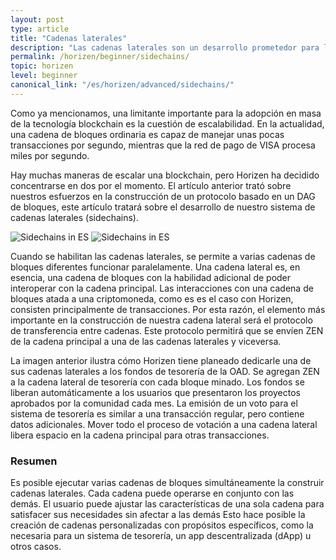 ```yaml
---
layout: post
type: article
title: "Cadenas laterales"
description: "Las cadenas laterales son un desarrollo prometedor para las cadenas de bloques. Hablaremos de qué son y cómo pensamos implementarlas."
permalink: /horizen/beginner/sidechains/
topic: horizen
level: beginner
canonical_link: "/es/horizen/advanced/sidechains/"
---
```


Como ya mencionamos, una limitante importante para la adopción en masa de la tecnología blockchain es la cuestión de escalabilidad. En la actualidad, una cadena de bloques ordinaria es capaz de manejar unas pocas transacciones por segundo, mientras que la red de pago de VISA procesa miles por segundo.

Hay muchas maneras de escalar una blockchain, pero Horizen ha decidido concentrarse en dos por el momento. El artículo anterior trató sobre nuestros esfuerzos en la construcción de un protocolo basado en un DAG de bloques, este artículo tratará sobre el desarrollo de nuestro sistema de cadenas laterales (sidechains).

![Sidechains in ES](/assets/post_files/horizen/beginner/sidechains/ES_sidechains_D.jpg)
![Sidechains in ES](/assets/post_files/horizen/beginner/sidechains/ES_sidechains_M.jpg)

Cuando se habilitan las cadenas laterales, se permite a varias cadenas de bloques diferentes funcionar paralelamente. Una cadena lateral es, en esencia, una cadena de bloques con la habilidad adicional de poder interoperar con la cadena principal. Las interacciones con una cadena de bloques atada a una criptomoneda, como es es el caso con Horizen, consisten principalmente de transacciones. Por esta razón, el elemento más importante en la construcción de nuestra cadena lateral será el protocolo de transferencia entre cadenas. Este protocolo permitirá que se envíen ZEN de la cadena principal a una de las cadenas laterales y viceversa.

La imagen anterior ilustra cómo Horizen tiene planeado dedicarle una de sus cadenas laterales a los fondos de tesorería de la OAD. Se agregan ZEN a la cadena lateral de tesorería con cada bloque minado. Los fondos se liberan automáticamente a los usuarios que presentaron los proyectos aprobados por la comunidad cada mes. La emisión de un voto para el sistema de tesorería es similar a una transacción regular, pero contiene datos adicionales. Mover todo el proceso de votación a una cadena lateral libera espacio en la cadena principal para otras transacciones.

### Resumen

Es posible ejecutar varias cadenas de bloques simultáneamente la construir cadenas laterales. Cada cadena puede operarse en conjunto con las demás. El usuario puede ajustar las características de una sola cadena para satisfacer sus necesidades sin afectar a las demás Esto hace posible la creación de cadenas personalizadas con propósitos específicos, como la necesaria para un sistema de tesorería, un app descentralizada (dApp) u otros casos.